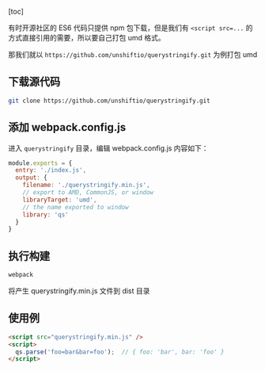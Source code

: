 [toc]

有时开源社区的 ES6 代码只提供 npm 包下载，但是我们有 `<script src=...` 的方式直接引用的需要，所以要自己打包 umd 格式。

那我们就以 `https://github.com/unshiftio/querystringify.git` 为例打包 umd

## 下载源代码

```bash
git clone https://github.com/unshiftio/querystringify.git
```

## 添加 webpack.config.js

进入 `querystringify` 目录，编辑 webpack.config.js 内容如下：

```javascript
module.exports = {
  entry: './index.js',
  output: {
    filename: './querystringify.min.js',
    // export to AMD, CommonJS, or window
    libraryTarget: 'umd',
    // the name exported to window
    library: 'qs'
  }
}
```

## 执行构建

```bash
webpack
```

将产生 querystringify.min.js 文件到 dist 目录

## 使用例

```html
<script src="querystringify.min.js" />
<script>
  qs.parse('foo=bar&bar=foo');  // { foo: 'bar', bar: 'foo' }
</script>
```